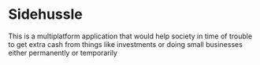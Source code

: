 # Sidehussle
This is a multiplatform application that would help society in time of trouble to get extra cash from things like investments or doing small businesses either permanently or temporarily
